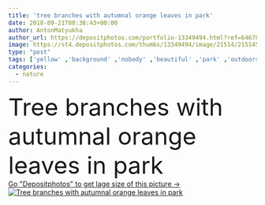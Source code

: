 ```yaml
---
title: 'tree branches with autumnal orange leaves in park'
date: 2018-09-21T08:38:43+00:00
author: AntonMatyukha
author_url: https://depositphotos.com/portfolio-13349494.html?ref=64678756
image: https://st4.depositphotos.com/thumbs/13349494/image/21514/215145122/api_thumb_450.jpg?forcejpeg=true
type: "post"
tags: ['yellow' ,'background' ,'nobody' ,'beautiful' ,'park' ,'outdoors' ,'nature' ,'garden' ,'texture' ,'autumn' ,'orange' ,'plants' ,'flora' ,'floral' ,'foliage' ,'trees' ,'backdrop' ,'wallpaper' ,'textured' ,'branches' ,'botanical' ,'autumnal' ,'copy space' ,'selective focus' ]
categories: 
  - nature
---
```

<div aling="center">
            <font size="60"> Tree branches with autumnal orange leaves in park</font>   
</div>
<div>
    <a href='https://depositphotos.com/215145122/stock-photo-tree-branches-autumnal-orange-leaves.html?ref=64678756' target=_blank > Go "Depositphotos" to get lage size of this picture ->
        <img href='https://depositphotos.com/215145122/stock-photo-tree-branches-autumnal-orange-leaves.html?ref=64678756' src='https://st4.depositphotos.com/13349494/21514/i/950/depositphotos_215145122-stock-photo-tree-branches-autumnal-orange-leaves.jpg?forcejpeg=true' alt='Tree branches with autumnal orange leaves in park' >
    </a>
</div>
